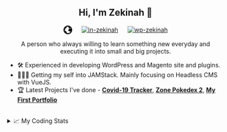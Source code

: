 <h2 align="center">Hi, I'm Zekinah 👋</h2>
<p align="center">
<a href="https://www.zekinahlecaros.com/" target="blank"><img align="center" src=https://raw.githubusercontent.com/iconic/open-iconic/master/svg/globe.svg alt="zekinalecaros.com" height="20" width="20" /></a>
&emsp;
<a href="https://ph.linkedin.com/in/zekinah" target="blank"><img align="center" src=https://cdn.jsdelivr.net/npm/simple-icons@3.0.1/icons/linkedin.svg alt="in-zekinah" height="20" width="20" /></a>
  &emsp;
<a href="https://profiles.wordpress.org/zekinah/" target="blank"><img align="center" src=https://cdn.jsdelivr.net/npm/simple-icons@3.0.1/icons/wordpress.svg alt="wp-zekinah" height="20" width="20" /></a>
</p>
<p align="center">
A person who always willing to learn something new everyday and executing it into small and big projects.
</p>

- 🛠 Experienced in developing WordPress and Magento site and plugins.
- 👩🏻‍💻 Getting my self into JAMStack. Mainly focusing on Headless CMS with VueJS.
- 🏆 Latest Projects I've done - **[Covid-19 Tracker](https://github.com/zekinah/pandemiccovid-19)**, **[Zone Pokedex 2](https://github.com/zekinah/zone-pokedex2)**, **[My First Portfolio](https://github.com/zekinah/iamzekinah)** 
<br><br>

<details>
    <summary>📈 My Coding Stats</summary>
<!--START_SECTION:waka-->
**I'm an Early 🐤** 

```text
🌞 Morning    65 commits     ██░░░░░░░░░░░░░░░░░░░░░░░   8.0% 
🌆 Daytime    413 commits    ████████████░░░░░░░░░░░░░   50.86% 
🌃 Evening    314 commits    █████████░░░░░░░░░░░░░░░░   38.67% 
🌙 Night      20 commits     ░░░░░░░░░░░░░░░░░░░░░░░░░   2.46%

```
📅 **I'm Most Productive on Saturday** 

```text
Monday       121 commits    ███░░░░░░░░░░░░░░░░░░░░░░   14.9% 
Tuesday      112 commits    ███░░░░░░░░░░░░░░░░░░░░░░   13.79% 
Wednesday    119 commits    ███░░░░░░░░░░░░░░░░░░░░░░   14.66% 
Thursday     105 commits    ███░░░░░░░░░░░░░░░░░░░░░░   12.93% 
Friday       124 commits    ███░░░░░░░░░░░░░░░░░░░░░░   15.27% 
Saturday     129 commits    ████░░░░░░░░░░░░░░░░░░░░░   15.89% 
Sunday       102 commits    ███░░░░░░░░░░░░░░░░░░░░░░   12.56%

```


📊 **This Week I Spent My Time On** 

```text
💬 Programming Languages: 
JSON                     3 mins              █████████████████████████   100.0%

```

**I Mostly Code in PHP** 

```text
PHP                      25 repos            ██████████████░░░░░░░░░░░   56.82% 
JavaScript               5 repos             ██░░░░░░░░░░░░░░░░░░░░░░░   11.36% 
HTML                     5 repos             ██░░░░░░░░░░░░░░░░░░░░░░░   11.36% 
CSS                      5 repos             ██░░░░░░░░░░░░░░░░░░░░░░░   11.36% 
Vue                      4 repos             ██░░░░░░░░░░░░░░░░░░░░░░░   9.09%

```



<!--END_SECTION:waka-->
</details>
